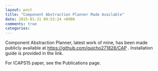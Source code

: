 ```yaml
---
layout: post
title: "Component Abstraction Planner Made Available"
date: 2015-01-31 09:53:24 +0900
comments: true
categories: 
---
```



Component Abstraction Planner, latest work of mine, has been made publicly
available at <https://github.com/guicho271828/CAP> . Installation guide is
provided in the link.

For ICAPS15 paper, see the Publications page.
